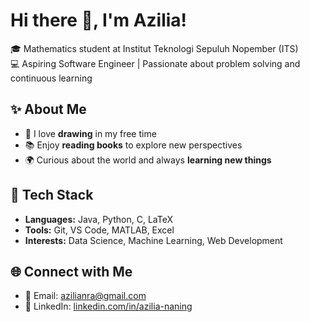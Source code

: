 # Hi there 👋, I'm Azilia!

🎓 Mathematics student at Institut Teknologi Sepuluh Nopember (ITS)  
💻 Aspiring Software Engineer | Passionate about problem solving and continuous learning  

## ✨ About Me
- 🎨 I love **drawing** in my free time  
- 📚 Enjoy **reading books** to explore new perspectives  
- 🌍 Curious about the world and always **learning new things**  

## 🔧 Tech Stack
- **Languages:** Java, Python, C, LaTeX  
- **Tools:** Git, VS Code, MATLAB, Excel  
- **Interests:** Data Science, Machine Learning, Web Development  

## 🌐 Connect with Me
- 📧 Email: azilianra@gmail.com  
- 💼 LinkedIn: [linkedin.com/in/azilia-naning](https://www.linkedin.com/in/azilia-naning-53a58a323?utm_source=share&utm_campaign=share_via&utm_content=profile&utm_medium=android_app) 
